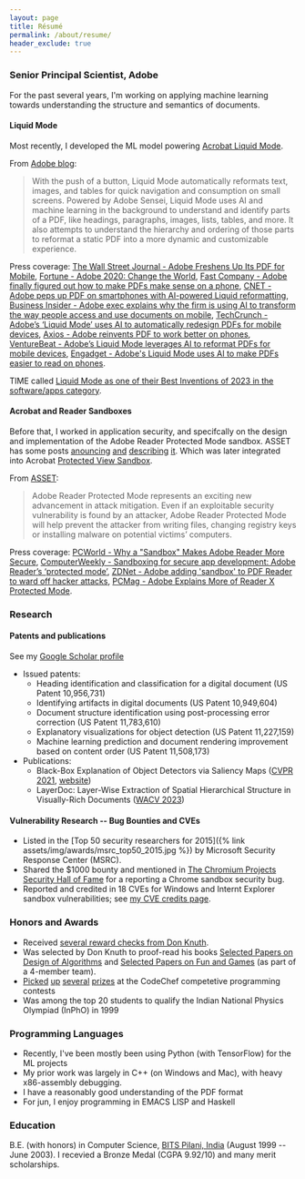```yaml
---
layout: page
title: Résumé
permalink: /about/resume/
header_exclude: true
---
```


### Senior Principal Scientist, Adobe
For the past several years, I'm working on applying machine learning towards understanding the structure and semantics of documents. 

#### Liquid Mode
Most recently, I developed the ML model powering [Acrobat Liquid Mode](https://www.youtube.com/watch?v=3H4nRx7r7nY). 

From [Adobe blog](https://blog.adobe.com/en/publish/2020/09/23/adobe-unveils-ambitious-multi-year-vision-for-pdf-introduces-liquid-mode.html):
> With the push of a button, Liquid Mode automatically reformats text, images, and tables for quick navigation and consumption on small screens. Powered by Adobe Sensei, Liquid Mode uses AI and machine learning in the background to understand and identify parts of a PDF, like headings, paragraphs, images, lists, tables, and more. It also attempts to understand the hierarchy and ordering of those parts to reformat a static PDF into a more dynamic and customizable experience.

Press coverage: [The Wall Street Journal -  Adobe Freshens Up Its PDF for Mobile](https://www.wsj.com/articles/adobe-freshens-up-its-pdf-for-mobile-11600978887),  [Fortune - Adobe 2020: Change the World](https://fortune.com/company/adobe-systems/change-the-world/), [Fast Company -  Adobe finally figured out how to make PDFs make sense on a phone](https://www.fastcompany.com/90553978/adobe-finally-figured-out-how-to-make-pdfs-make-sense-on-a-phone), [CNET - Adobe peps up PDF on smartphones with AI-powered Liquid reformatting](https://www.cnet.com/news/adobe-peps-up-pdf-on-smartphones-with-ai-powered-liquid-reformatting/), [Business Insider - Adobe exec explains why the firm is using AI to transform the way people access and use documents on mobile](https://www.businessinsider.com/adobe-document-cloud-artificial-intelligence-pdf-mobile-digital-transformation-2020-9), [TechCrunch - Adobe’s ‘Liquid Mode’ uses AI to automatically redesign PDFs for mobile devices](https://techcrunch.com/2020/09/23/adobes-liquid-mode-uses-ai-to-automatically-redesign-pdfs-for-mobile-devices/), [Axios - Adobe reinvents PDF to work better on phones](https://www.axios.com/adobe-pdf-mobile-9558385b-6939-479f-b2dc-9ad5d4d30eb0.html), [VentureBeat - Adobe’s Liquid Mode leverages AI to reformat PDFs for mobile devices](https://venturebeat.com/2020/09/23/adobes-liquid-mode-leverages-ai-to-reformat-pdfs-for-mobile-devices/), [Engadget - Adobe's Liquid Mode uses AI to make PDFs easier to read on phones](https://www.engadget.com/adobe-liquid-mode-130012210.html).

TIME called [Liquid Mode as one of their Best Inventions of 2023 in the software/apps category](https://time.com/collection/best-inventions-2023/6326329/adobe-liquid-mode/).

#### Acrobat and Reader Sandboxes
Before that, I worked in application security, and specifcally on the design and implementation of the Adobe Reader Protected Mode sandbox. ASSET has some posts [anouncing](http://blogs.adobe.com/asset/2010/10/inside-adobe-reader-protected-mode-part-1-design.html) [and](https://blogs.adobe.com/security/2010/10/inside-adobe-reader-protected-mode-part-2-the-sandbox-process.html) [describing](https://blogs.adobe.com/security/2010/11/inside-adobe-reader-protected-mode-part-3-broker-process-policies-and-inter-process-communication.html) [it](http://blogs.adobe.com/asset/2010/11/inside-adobe-reader-protected-mode-part-4-the-challenge-of-sandboxing.html). Which was later integrated into Acrobat [Protected View Sandbox](https://blogs.adobe.com/security/2011/06/inside-adobe-acrobat-protected-view.html).

From [ASSET](http://blogs.adobe.com/asset/2010/07/introducing-adobe-reader-protected-mode.html):
> Adobe Reader Protected Mode represents an exciting new advancement in attack mitigation. Even if an exploitable security vulnerability is found by an attacker, Adobe Reader Protected Mode will help prevent the attacker from writing files, changing registry keys or installing malware on potential victims’ computers.

Press coverage: [PCWorld - Why a "Sandbox" Makes Adobe Reader More Secure](https://www.pcworld.com/article/207067/why_a_sandbox_makes_adobe_reader_more_secure.html), [ComputerWeekly - Sandboxing for secure app development: Adobe Reader’s ‘protected mode’](https://www.computerweekly.com/tutorial/Sandboxing-for-secure-app-development-Adobe-Readers-protected-mode), [ZDNet - Adobe adding 'sandbox' to PDF Reader to ward off hacker attacks](https://www.zdnet.com/article/adobe-adding-sandbox-to-pdf-reader-to-ward-off-hacker-attacks/), [PCMag - Adobe Explains More of Reader X Protected Mode](https://in.pcmag.com/opinion/22997/adobe-explains-more-of-reader-x-protected-mode).


### Research

#### Patents and publications
See my [Google Scholar profile](http://scholar.google.com/citations?user=_TeWgFQAAAAJ&hl=en)
* Issued patents:
    * Heading identification and classification for a digital document (US Patent 10,956,731)
    * Identifying artifacts in digital documents (US Patent 10,949,604)
	* Document structure identification using post-processing error correction (US Patent 11,783,610)
	* Explanatory visualizations for object detection (US Patent 11,227,159)
	* Machine learning prediction and document rendering improvement based on content order (US Patent 11,508,173)
* Publications:
    * Black-Box Explanation of Object Detectors via Saliency Maps ([CVPR 2021](https://openaccess.thecvf.com/content/CVPR2021/html/Petsiuk_Black-Box_Explanation_of_Object_Detectors_via_Saliency_Maps_CVPR_2021_paper.html), [website](https://cs-people.bu.edu/vpetsiuk/drise/))
	* LayerDoc: Layer-Wise Extraction of Spatial Hierarchical Structure in Visually-Rich Documents ([WACV 2023](https://openaccess.thecvf.com/content/WACV2023/html/Mathur_LayerDoc_Layer-Wise_Extraction_of_Spatial_Hierarchical_Structure_in_Visually-Rich_Documents_WACV_2023_paper.html))

#### Vulnerability Research -- Bug Bounties and CVEs
* Listed in the [Top 50 security researchers for 2015]({% link assets/img/awards/msrc_top50_2015.jpg %}) by Microsoft Security Response Center (MSRC).
* Shared the $1000 bounty and mentioned in [The Chromium Projects Security Hall of Fame](http://dev.chromium.org/Home/chromium-security/hall-of-fame) for a reporting a Chrome sandbox security bug.
* Reported and credited in 18 CVEs for Windows and Internt Explorer sandbox vulnerabilities; see [my CVE credits page](../cve-credits/).

### Honors and Awards
* Received [several reward checks from Don Knuth](../knuth-reward-checks-and-certificates).
* Was selected by Don Knuth to proof-read his books [Selected Papers on Design of Algorithms](http://www-cs-faculty.stanford.edu/~knuth/da.html) and [Selected Papers on Fun and Games](http://www-cs-faculty.stanford.edu/~knuth/fg.html) (as part of a 4-member team).
* [Picked](http://blog.codechef.com/2010/01/15/january-contest-results/) [up](http://blog.codechef.com/2009/10/11/october-contest-results/) [several](http://blog.codechef.com/2009/07/15/july-algorithm-challenge-winners-test-cases-stats/) [prizes](http://blog.codechef.com/2011/02/11/february-2011-challenge-winners/) at the CodeChef competetive programming contests
* Was among the top 20 students to qualify the Indian National Physics Olympiad (InPhO) in 1999

### Programming Languages
* Recently, I've been mostly been using Python (with TensorFlow) for the ML projects
* My prior work was largely in C++ (on Windows and Mac), with heavy  x86-assembly debugging.
* I have a reasonably good understanding of the PDF format
* For jun, I enjoy programming in EMACS LISP and Haskell

### Education
B.E. (with honors) in Computer Science, [BITS Pilani, India](https://www.bits-pilani.ac.in) (August 1999 -- June 2003). I recevied a Bronze Medal (CGPA 9.92/10) and many merit scholarships.

